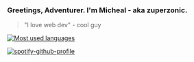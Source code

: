 
### Greetings, Adventurer. I'm Micheal - aka zuperzonic.

> "I love web dev" - cool guy

[![Most used languages](https://github-readme-stats.vercel.app/api/top-langs/?username=zuperzonic1&theme=dracula&layout=compact&hide=javascript)](https://github.com/anuraghazra/github-readme-stats)

[![spotify-github-profile](https://spotify-github-profile.vercel.app/api/view?uid=31dh5zqjggezu2ljzda75dqvo32e&cover_image=true&theme=default&show_offline=false&background_color=333333&interchange=true&bar_color_cover=true&bar_color=ffaf24)](https://spotify-github-profile.vercel.app/api/view?uid=31dh5zqjggezu2ljzda75dqvo32e&redirect=true)
